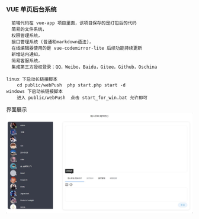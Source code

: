 ### VUE 单页后台系统
```
  前端代码在 vue-app 项目里面，该项目保存的是打包后的代码
  简易的文件系统，
  权限管理系统，
  接口管理系统 (普通和markdown语法)，
  在线编辑器使用的是 vue-codemirror-lite 后续功能持续更新
  新增站内通知，
  简易客服系统，
  集成第三方授权登录：QQ，Weibo，Baidu，Gitee，Github，Oschina

linux 下启动长链接脚本
    cd public/webPush  php start.php start -d
windows 下启动长链接脚本
    进入 public/webPush  点击 start_for_win.bat 允许即可

```
界面展示
   ![聊天界面](/public/QQ截图20200515171624.jpg)
